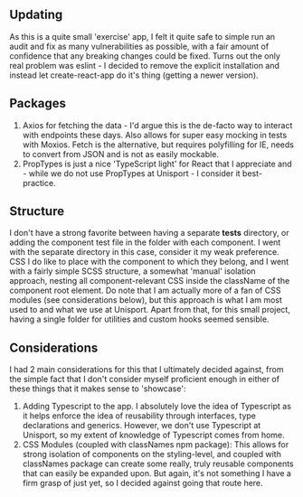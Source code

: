 ## Updating
As this is a quite small 'exercise' app, I felt it quite safe to simple run an audit and fix as many vulnerabilities as possible, with a fair amount of confidence that any breaking changes could be fixed.
Turns out the only real problem was eslint - I decided to remove the explicit installation and instead let create-react-app do it's thing (getting a newer version).

## Packages
1. Axios for fetching the data - I'd argue this is the de-facto way to interact with endpoints these days. Also allows for super easy mocking in tests with Moxios. Fetch is the alternative, but requires polyfilling for IE, needs to convert from JSON and is not as easily mockable.
2. PropTypes is just a nice 'TypeScript light' for React that I appreciate and - while we do not use PropTypes at Unisport - I consider it best-practice.

## Structure
I don't have a strong favorite between having a separate __tests__ directory, or adding the component test file in the folder with each component. I went with the separate directory in this case, consider it my weak preference.
CSS I do like to place with the component to which they belong, and I went with a fairly simple SCSS structure, a somewhat 'manual' isolation approach, nesting all component-relevant CSS inside the className of the component root element. Do note that I am actually more of a fan of CSS modules (see considerations below), but this approach is what I am most used to and what we use at Unisport.
Apart from that, for this small project, having a single folder for utilities and custom hooks seemed sensible.

## Considerations
I had 2 main considerations for this that I ultimately decided against, from the simple fact that I don't consider myself proficient enough in either of these things that it makes sense to 'showcase':
1. Adding Typescript to the app. I absolutely love the idea of Typescript as it helps enforce the idea of reusability through interfaces, type declarations and generics. However, we don't use Typescript at Unisport, so my extent of knowledge of Typescript comes from home.
2. CSS Modules (coupled with classNames npm package): This allows for strong isolation of components on the styling-level, and coupled with classNames package can create some really, truly reusable components that can easily be expanded upon. But again, it's not something I have a firm grasp of just yet, so I decided against going that route here.